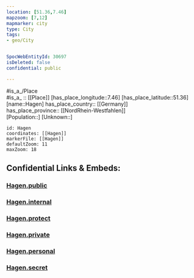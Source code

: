 ```yaml
---
location: [51.36,7.46] 
mapzoom: [7,12] 
mapmarker: city 
type: City
tags:
- geo/City


SpocWebEntityId: 30697
isDeleted: false
confidential: public

---
```

#is_a_/Place  
#is_a_ :: [[Place]] 
[has_place_longitude::7.46] 
[has_place_latitude::51.36] 
[name::Hagen] 
has_place_country:: [[Germany]]  
has_place_province:: [[NordRhein-Westfahlen]]  
[Population::] 
[Unknown::] 


```leaflet
id: Hagen
coordinates: [[Hagen]] 
markerFile: [[Hagen]] 
defaultZoom: 11 
maxZoom: 18
```


## Confidential Links & Embeds: 

### [Hagen.public](/_public/\Earth\Continent\Europe\Europe~Central\Germany\Germany~West\Nordrhein-Westfalen\counties~NWHagen.public.md) 

### [Hagen.internal](/_internal/\Earth\Continent\Europe\Europe~Central\Germany\Germany~West\Nordrhein-Westfalen\counties~NWHagen.internal.md) 

### [Hagen.protect](/_protect/\Earth\Continent\Europe\Europe~Central\Germany\Germany~West\Nordrhein-Westfalen\counties~NWHagen.protect.md) 

### [Hagen.private](/_private/\Earth\Continent\Europe\Europe~Central\Germany\Germany~West\Nordrhein-Westfalen\counties~NWHagen.private.md) 

### [Hagen.personal](/_personal/\Earth\Continent\Europe\Europe~Central\Germany\Germany~West\Nordrhein-Westfalen\counties~NWHagen.personal.md) 

### [Hagen.secret](/_secret/\Earth\Continent\Europe\Europe~Central\Germany\Germany~West\Nordrhein-Westfalen\counties~NWHagen.secret.md)

